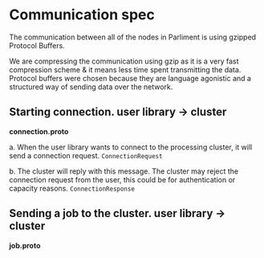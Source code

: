 # Communication spec
The communication between all of the nodes in Parliment is using gzipped Protocol Buffers. 

We are compressing the communication using gzip as it is a very fast compression scheme & it means less time spent transmitting the data.
Protocol buffers were chosen because they are language agonistic and a structured way of sending data over the network.

## Starting connection. user library -> cluster
**connection.proto**

a. When the user library wants to connect to the processing cluster, it will send a connection request.
`ConnectionRequest`

b. The cluster will reply with this message. The cluster may reject the connection request from the user, this could be for authentication or capacity reasons.
`ConnectionResponse`

## Sending a job to the cluster. user library -> cluster
**job.proto**


